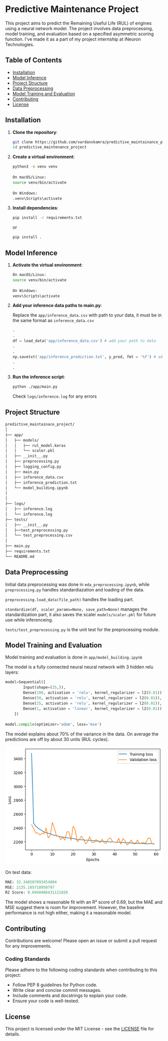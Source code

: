 # Predictive Maintenance Project

This project aims to predict the Remaining Useful Life (RUL) of engines using a neural network model. The project involves data preprocessing, model training, and evaluation based on a specified asymmetric scoring function. I've made it as a part of my project internship at iNeuron Technologies. 

## Table of Contents

- [Installation](#installation)
- [Model Inference](#model-inference)
- [Project Structure](#project-structure)
- [Data Preprocessing](#data-preprocessing)
- [Model Training and Evaluation](#model-training-and-evaluation)
- [Contributing](#contributing)
- [License](#license)

## Installation

1. **Clone the repository**:
    ```bash
    git clone https://github.com/vardanskamra/predictive_maintainance_project.git
    cd predictive_maintenance_project
    ```

2. **Create a virtual environment**:
    ```bash
    python3 -m venv venv

    On macOS/Linux:
    source venv/bin/activate 

    On Windows:
    .venv\Scripts\activate
    ```

3. **Install dependencies**:
    ```bash
    pip install -r requirements.txt
    ```
    or
    ```bash
    pip install .

## Model Inference

1.  **Activate the virtual environment**:
    ```bash
    On macOS/Linux:
    source venv/bin/activate  

    On Windows:
    venv\Scripts\activate
    ```

2. **Add your inference data paths to main.py**:

    Replace the ```app/inference_data.csv``` with path to your data, it must be in the same format as ```inference_data.csv```
    ```python
    .
    .
    df = load_data('app/inference_data.csv') # add your path to data
    .
    .
    np.savetxt('app/inference_prediction.txt', y_pred, fmt = '%f') # add your path for predictions file
    .
    .
    ```

3. **Run the inference script**:
    ```bash
    python ./app/main.py
    ```
    Check ```logs/inference.log``` for any errors

## Project Structure

```bash
predictive_maintainace_project/
│
├── app/
│   ├── models/
│   │   ├── rul_model.keras
│   │   └── scaler.pkl
│   ├── __init__.py
│   ├── preprocessing.py
│   ├── logging_config.py
│   ├── main.py
│   ├── inference_data.csv
│   ├── inference_prediction.txt
│   └── model_building.ipynb
│ 
│ 
├── logs/
│   ├── inference.log
│   └── inference.log
├── tests/
│   ├── __init__.py
│   ├──test_preprocessing.py
│   └── test_preprocessing.csv
│ 
├── main.py
├── requirements.txt
└── README.md

```

## Data Preprocessing
Initial data preprocessing was done in ```eda_preprocessing.ipynb```, while ```preprocessing.py``` handles standardiazation and loading of the data.

```preprocessing.load_data(file_path)``` handles the loading part.

```standardize(df, scaler_params=None, save_path=None)``` manages the standardization part, it also saves the scaler ```models/scaler.pkl``` for future use while inferenceing.

```tests/test_preprocessing.py``` is the unit test for the preprocessing module.

## Model Training and Evaluation

Model training and evaluation is done in ```app/model_building.ipynb``` 

The model is a fully connected neural neural network with 3 hidden relu layers:
```python
model=Sequential([
        Input(shape=(25,)),
        Dense(100, activation = 'relu', kernel_regularizer = l2(0.01)),
        Dense(50, activation = 'relu', kernel_regularizer = l2(0.01)),
        Dense(25, activation = 'relu', kernel_regularizer = l2(0.01)),
        Dense(1, activation = 'linear', kernel_regularizer = l2(0.01))
    ])

model.compile(optimizer='adam', loss='mse')
```

The model explains about 70% of the variance in the data. On average the predictions are off by about 30 units (RUL cycles). 

![Training History](app/model_training_history.png)

On test data:
```python
MAE: 32.340507093454804
MSE: 2135.105718950797
R2 Score: 0.6940486431121826
```

The model shows a reasonable fit with an R² score of 0.69, but the MAE and MSE suggest there is room for improvement. However, the baseline performance is not high either, making it a reasonable model.

## Contributing

Contributions are welcome! Please open an issue or submit a pull request for any improvements.
### Coding Standards

Please adhere to the following coding standards when contributing to this project:
- Follow PEP 8 guidelines for Python code.
- Write clear and concise commit messages.
- Include comments and docstrings to explain your code.
- Ensure your code is well-tested.

## License

This project is licensed under the MIT License - see the [LICENSE](LICENSE.txt) file for details.